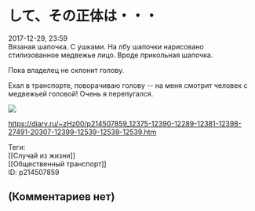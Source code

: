 して、その正体は・・・
===========

  
2017-12-29, 23:59  
 Вязаная шапочка. С ушками. На лбу шапочки нарисовано стилизованное медвежье лицо. Вроде прикольная шапочка.   
   
 Пока владелец не склонит голову.   
   
 Ехал в транспорте, поворачиваю голову -- на меня смотрит человек с медвежьей головой! Очень я перепугался.   
   
   [![](http://b.radikal.ru/b06/1712/37/0d3f8f5c6c7f.png)](https://b.radikal.ru/b06/1712/37/0d3f8f5c6c7f.png)     
  
<https://diary.ru/~zHz00/p214507859_12375-12390-12289-12381-12398-27491-20307-12399-12539-12539-12539.htm>  
  
Теги:  
[[Случай из жизни]]  
[[Общественный транспорт]]  
ID: p214507859  


(Комментариев нет)
------------------